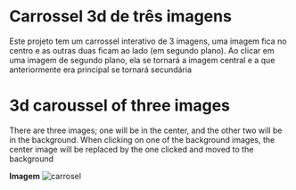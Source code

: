 # Carrossel 3d de três imagens
Este projeto tem um carrossel interativo de 3 imagens, uma imagem fica no centro e as outras duas ficam ao lado (em segundo plano). Ao clicar em uma imagem de segundo plano, ela se tornará a imagem central e a que anteriormente era principal se tornará secundária
# 3d caroussel of three images
There are three images; one will be in the center, and the other two will be in the background. When clicking on one of the background images, the center image will be replaced by the one clicked and moved to the background

**Imagem**
![carrosel](https://github.com/Arthur-byte-code/Html-Css-SlideImage/assets/152222113/9d9544d0-137a-485f-bba8-3f61de0ee307)
